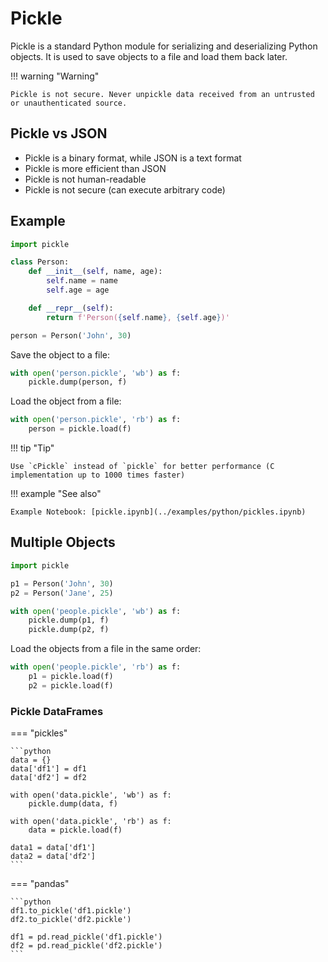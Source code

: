 # Pickle

Pickle is a standard Python module for serializing and deserializing Python objects. It is used to save objects to a file and load them back later.

!!! warning "Warning"

    Pickle is not secure. Never unpickle data received from an untrusted or unauthenticated source.

## Pickle vs JSON

-   Pickle is a binary format, while JSON is a text format
-   Pickle is more efficient than JSON
-   Pickle is not human-readable
-   Pickle is not secure (can execute arbitrary code)

## Example

```python
import pickle

class Person:
    def __init__(self, name, age):
        self.name = name
        self.age = age

    def __repr__(self):
        return f'Person({self.name}, {self.age})'

person = Person('John', 30)
```

Save the object to a file:

```python
with open('person.pickle', 'wb') as f:
    pickle.dump(person, f)
```

Load the object from a file:

```python
with open('person.pickle', 'rb') as f:
    person = pickle.load(f)
```

!!! tip "Tip"

    Use `cPickle` instead of `pickle` for better performance (C implementation up to 1000 times faster)

!!! example "See also"

    Example Notebook: [pickle.ipynb](../examples/python/pickles.ipynb)

## Multiple Objects

```python
import pickle

p1 = Person('John', 30)
p2 = Person('Jane', 25)

with open('people.pickle', 'wb') as f:
    pickle.dump(p1, f)
    pickle.dump(p2, f)
```

Load the objects from a file in the same order:

```python
with open('people.pickle', 'rb') as f:
    p1 = pickle.load(f)
    p2 = pickle.load(f)
```

### Pickle DataFrames

=== "pickles"

    ```python
    data = {}
    data['df1'] = df1
    data['df2'] = df2

    with open('data.pickle', 'wb') as f:
        pickle.dump(data, f)

    with open('data.pickle', 'rb') as f:
        data = pickle.load(f)

    data1 = data['df1']
    data2 = data['df2']
    ```

=== "pandas"

    ```python
    df1.to_pickle('df1.pickle')
    df2.to_pickle('df2.pickle')

    df1 = pd.read_pickle('df1.pickle')
    df2 = pd.read_pickle('df2.pickle')
    ```
